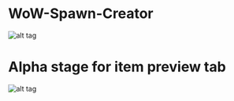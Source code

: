 # WoW-Spawn-Creator

![alt tag](https://image.prntscr.com/image/JFOtMZboRyOxzQG7MhA22g.jpeg)

# Alpha stage for item preview tab

![alt tag](https://image.prntscr.com/image/-oWn6d8FQJ6tmR55YlwoMA.jpeg)
